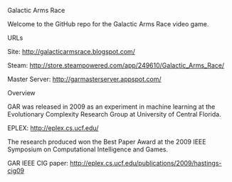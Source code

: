 Galactic Arms Race

Welcome to the GitHub repo for the Galactic Arms Race video game.

URLs

Site: http://galacticarmsrace.blogspot.com/

Steam: http://store.steampowered.com/app/249610/Galactic_Arms_Race/

Master Server: http://garmasterserver.appspot.com/

Overview

GAR was released in 2009 as an experiment in machine learning at the Evolutionary Complexity Research Group at University of Central Florida.

EPLEX: http://eplex.cs.ucf.edu/

The research produced won the Best Paper Award at the 2009 IEEE Symposium on Computational Intelligence and Games.

GAR IEEE CIG paper: http://eplex.cs.ucf.edu/publications/2009/hastings-cig09





